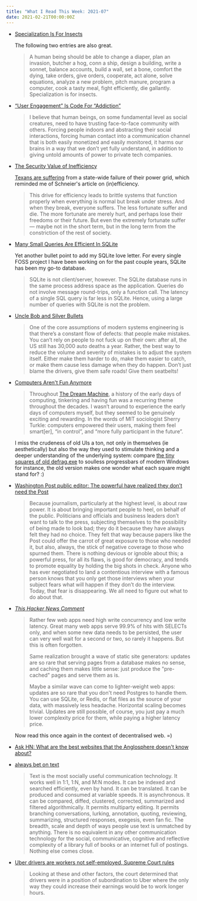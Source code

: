 ```yaml
---
title: "What I Read This Week: 2021-07"
date: 2021-02-21T00:00:00Z
---
```


- [Specialization Is For Insects](https://wiki.c2.com/?SpecializationIsForInsects)

    The following two entries are also great.

    > A human being should be able to change a diaper, plan an invasion, butcher a hog, conn a ship, design a building, write a sonnet, balance accounts, build a wall, set a bone, comfort the dying, take orders, give orders, cooperate, act alone, solve equations, analyze a new problem, pitch manure, program a computer, cook a tasty meal, fight efficiently, die gallantly. Specialization is for insects.

- [“User Engagement” Is Code For “Addiction”](https://craigwritescode.medium.com/user-engagement-is-code-for-addiction-a2f50d36d7ac)

    > I believe that human beings, on some fundamental level as social creatures, need to have trusting face-to-face community with others. Forcing people indoors and abstracting their social interactions, forcing human contact into a communication channel that is both easily monetized and easily monitored, it harms our brains in a way that we don’t yet fully understand, in addition to giving untold amounts of power to private tech companies.

- [The Security Value of Inefficiency](https://www.schneier.com/blog/archives/2020/07/the_security_va.html)

    [Texans are suffering](https://www.houstonchronicle.com/business/energy/article/Wholesale-power-prices-spiking-across-Texas-15951684.php) from a state-wide failure of their power grid, which reminded me of Schneier's article on (in)efficiency.

    > This drive for efficiency leads to brittle systems that function properly when everything is normal but break under stress. And when they break, everyone suffers. The less fortunate suffer and die. The more fortunate are merely hurt, and perhaps lose their freedoms or their future. But even the extremely fortunate suffer — maybe not in the short term, but in the long term from the constriction of the rest of society.

- [Many Small Queries Are Efficient In SQLite](https://sqlite.org/np1queryprob.html)

    Yet another bullet point to add my SQLite love letter. For every single FOSS project I have been working on for the past couple years, SQLite has been my go-to database.

    > SQLite is not client/server, however. The SQLite database runs in the same process address space as the application. Queries do not involve message round-trips, only a function call. The latency of a single SQL query is far less in SQLite. Hence, using a large number of queries with SQLite is not the problem. 

- [Uncle Bob and Silver Bullets](https://www.hillelwayne.com/uncle-bob/)

    > One of the core assumptions of modern systems engineering is that there’s a constant flow of defects: that people make mistakes. You can’t rely on people to not fuck up on their own: after all, the US still has 30,000 auto deaths a year. Rather, the best way to reduce the volume and severity of mistakes is to adjust the system itself. Either make them harder to do, make them easier to catch, or make them cause less damage when they do happen. Don’t just blame the drivers, give them safe roads! Give them seatbelts!

- [Computers Aren't Fun Anymore](https://feifan.blog/posts/computers-arent-fun-anymore)

    > Throughout [The Dream Machine](https://www.amazon.com/Dream-Machine-M-Mitchell-Waldrop/dp/1732265119), a history of the early days of computing, tinkering and having fun was a recurring theme throughout the decades. I wasn’t around to experience the early days of computers myself, but they seemed to be genuinely exciting and rewarding. In the words of MIT sociologist Sherry Turkle: computers empowered their users, making them feel smart\[er], “in control”, and “more fully participant in the future”. 

    I miss the crudeness of old UIs a ton, not only in themselves (ie aesthetically) but also the way they used to stimulate thinking and a deeper understanding of the underlying system: compare [the tiny squares of old defrag.exe](http://hultbergs.org/defrag/) to soulless progressbars of modern Windows for instance, the old version makes one wonder what each square might stand for? :)

- [Washington Post public editor: The powerful have realized they don’t need the Post](https://www.cjr.org/public_editor/washington-post-tesla-trump-power.php)

    > Because journalism, particularly at the highest level, is about raw power. It is about bringing important people to heel, on behalf of the public. Politicians and officials and business leaders don’t want to talk to the press, subjecting themselves to the possibility of being made to look bad; they do it because they have always felt they had no choice. They felt that way because papers like the Post could offer the carrot of great exposure to those who needed it, but also, always, the stick of negative coverage to those who spurned them. There is nothing devious or ignoble about this; a powerful press, for all its flaws, is good for democracy, and tends to promote equality by holding the big shots in check. Anyone who has ever negotiated to land a contentious interview with a famous person knows that you only get those interviews when your subject fears what will happen if they don’t do the interview. Today, that fear is disappearing. We all need to figure out what to do about that. 

- *[This Hacker News Comment](https://news.ycombinator.com/item?id=26107948)*

    > Rather few web apps need high write concurrency and low write latency. Great many web apps serve 99.9% of hits with SELECTs only, and when some new data needs to be persisted, the user can very well wait for a second or two, so rarely it happens. But this is often forgotten.
    >
    > Same realization brought a wave of static site generators: updates are so rare that serving pages from a database makes no sense, and caching them makes little sense: just produce the "pre-cached" pages and serve them as is.
    >
    > Maybe a similar wave can come to lighter-weight web apps: updates are so rare that you don't need Postgres to handle them. You can use SQLite, or Redis, or flat files as the source of your data, with massively less headache. Horizontal scaling becomes trivial. Updates are still possible, of course, you just pay a much lower complexity price for them, while paying a higher latency price.

    Now read this once again in the context of decentralised web. =)

- [Ask HN: What are the best websites that the Anglosphere doesn't know about?](https://news.ycombinator.com/item?id=26137479)

- [always bet on text](https://graydon2.dreamwidth.org/193447.html)

    > Text is the most socially useful communication technology. It works well in 1:1, 1:N, and M:N modes. It can be indexed and searched efficiently, even by hand. It can be translated. It can be produced and consumed at variable speeds. It is asynchronous. It can be compared, diffed, clustered, corrected, summarized and filtered algorithmically. It permits multiparty editing. It permits branching conversations, lurking, annotation, quoting, reviewing, summarizing, structured responses, exegesis, even fan fic. The breadth, scale and depth of ways people use text is unmatched by anything. There is no equivalent in any other communication technology for the social, communicative, cognitive and reflective complexity of a library full of books or an internet full of postings. Nothing else comes close.

- [Uber drivers are workers not self-employed, Supreme Court rules](https://www.bbc.com/news/business-56123668)

    > Looking at these and other factors, the court determined that drivers were in a position of subordination to Uber where the only way they could increase their earnings would be to work longer hours.
